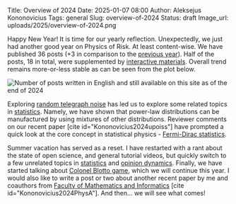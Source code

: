 Title: Overview of 2024
Date: 2025-01-07 08:00
Author: Aleksejus Kononovicius
Tags: general
Slug: overview-of-2024
Status: draft
Image_url: uploads/2025/overview-of-2024.png

Happy New Year! It is time for our yearly reflection. Unexpectedly, we just
had another good year on Physics of Risk. At least content-wise. We have
published 36 posts (+3 in comparison to the [previous
year]({filename}/articles/2024/overview-2023.md)). Half of the posts, 18 in
total, were supplemented by [interactive
materials](/tag/interactive-models/). Overall trend remains more-or-less
stable as can be seen from the plot below. 

![Number of posts written in English and still available on this site as of
the end of 2024]({static}/uploads/2025/overview-of-2024.png "The number of
posts written in English and still available on this iteration of Physics of
Risk (as of the end of 2024). The wide bars represent total number of posts
for each year since 2010, while the narrower bars represent a number of
posts containing an interactive app.")

Exploring [random telegraph noise](/tag/random-telegraph-noise/) has led us
to explore some related topics in [statistics](/tag/statistics/). Namely, we
have shown that power-law distributions can be manufactured by using
mixtures of other distributions. Reviewer comments on our recent paper [cite
id="Kononovicius2024upoiss"] have prompted a quick look at the core concept
in statistical physics - [Fermi-Dirac
statistics](/tag/fermi-dirac-statistics/).

Summer vacation has served as a reset. I have restarted with a rant about
the state of open science, and general tutorial videos, but quickly switch
to a few unrelated topics in [statistics](/tag/statistics/) and [opinion
dynamics](/tag/opinion-dynamics/). Finally, we have started talking about
[Colonel Blotto game](/tag/colonel-blotto-game/), which we will continue
this year. I would also like to write a post or two about another recent
paper by me and coauthors from [Faculty of Mathematics and
Informatics](https://mif.vu.lt/en/) [cite id="Kononovicius2024PhysA"]. And
then... we will see what comes!
